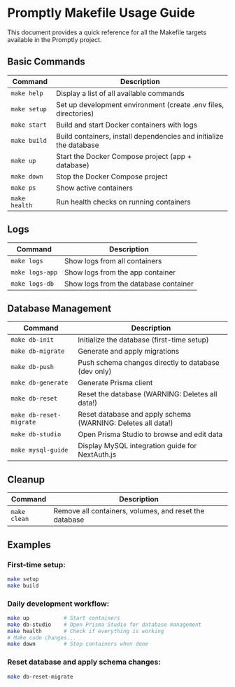 # Promptly Makefile Usage Guide

This document provides a quick reference for all the Makefile targets available in the Promptly project.

## Basic Commands

| Command | Description |
|---------|-------------|
| `make help` | Display a list of all available commands |
| `make setup` | Set up development environment (create .env files, directories) |
| `make start` | Build and start Docker containers with logs |
| `make build` | Build containers, install dependencies and initialize the database |
| `make up` | Start the Docker Compose project (app + database) |
| `make down` | Stop the Docker Compose project |
| `make ps` | Show active containers |
| `make health` | Run health checks on running containers |

## Logs

| Command | Description |
|---------|-------------|
| `make logs` | Show logs from all containers |
| `make logs-app` | Show logs from the app container |
| `make logs-db` | Show logs from the database container |

## Database Management

| Command | Description |
|---------|-------------|
| `make db-init` | Initialize the database (first-time setup) |
| `make db-migrate` | Generate and apply migrations |
| `make db-push` | Push schema changes directly to database (dev only) |
| `make db-generate` | Generate Prisma client |
| `make db-reset` | Reset the database (WARNING: Deletes all data!) |
| `make db-reset-migrate` | Reset database and apply schema (WARNING: Deletes all data!) |
| `make db-studio` | Open Prisma Studio to browse and edit data |
| `make mysql-guide` | Display MySQL integration guide for NextAuth.js |

## Cleanup

| Command | Description |
|---------|-------------|
| `make clean` | Remove all containers, volumes, and reset the database |

## Examples

### First-time setup:
```bash
make setup
make build
```

### Daily development workflow:
```bash
make up           # Start containers
make db-studio    # Open Prisma Studio for database management
make health       # Check if everything is working
# Make code changes...
make down         # Stop containers when done
```

### Reset database and apply schema changes:
```bash
make db-reset-migrate
```
